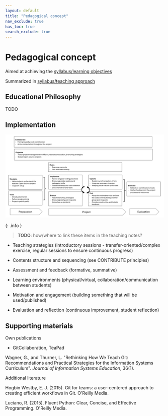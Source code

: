 ```yaml
---
layout: default
title: "Pedagogical concept"
nav_exclude: true
has_toc: true
search_exclude: true
---
```


# Pedagogical concept

Aimed at achieving the [syllabus/learning objectives](syllabus.html#goal-and-learning-objectives)

Summarized in [syllabus/teaching approach](syllabus.html#teaching-approach)

## Educational Philosophy

TODO

## Implementation

![Pedagogical concept](../assets/pedagogical-concept.png)

{: .info }
> **TODO**: how/where to link these items in the teaching notes?

- Teaching strategies (introductory sessions - transfer-oriented/complex exercise, regular sessions to ensure continuous progress)

- Contents structure and sequencing (see CONTRIBUTE principles)

- Assessment and feedback (formative, summative)

- Learning environments (physical/virtual, collaboration/communication between students)

- Motivation and engagement (building something that will be used/published)

- Evaluation and reflection (continuous improvement, student reflection)

## Supporting materials

Own publications

- GitCollaboration, TeaPad

<div class="references">
    <p>Wagner, G., and Thurner, L. "Rethinking How We Teach Git: Recommendations and Practical Strategies for the Information Systems Curriculum". <i>Journal of Information Systems Education</i>, 36(1).</p>
</div>

Additional literature

<div class="references">
    <p>Hogbin Westby, E. J. (2015). Git for teams: a user-centered approach to creating efficient workflows in Git. O'Reilly Media.</p>
    <p>Luciano, R. (2015). Fluent Python: Clear, Concise, and Effective Programming. O'Reilly Media.</p>
</div>


